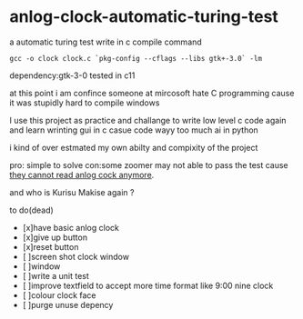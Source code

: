 # anlog-clock-automatic-turing-test
a automatic turing test write in c
compile command
```
gcc -o clock clock.c `pkg-config --cflags --libs gtk+-3.0` -lm
```
dependency:gtk-3-0
tested in c11

at this point i am confince someone at mircosoft hate C programming cause it was stupidly hard to compile windows

I use this project as practice and challange to write low level c code again and learn wrinting gui in c
casue code wayy too much ai in python

i kind of over estmated my own abilty and compixity of the project

pro: simple to solve
con:some zoomer may not able to pass the test cause [they cannot read anlog cock anymore](https://www.telegraph.co.uk/education/2018/04/24/schools-removing-analogue-clocks-exam-halls-teenagers-unable/).

and who is Kurisu Makise again ?

to do(dead)
- [x]have basic anlog clock
- [x]give up button
- [x]reset button
- [ ]screen shot clock window
- [ ]window
- [ ]write a unit test
- [ ]improve textfield to accept more time format like 9:00 nine clock
- [ ]colour clock face
- [ ]purge unuse depency
